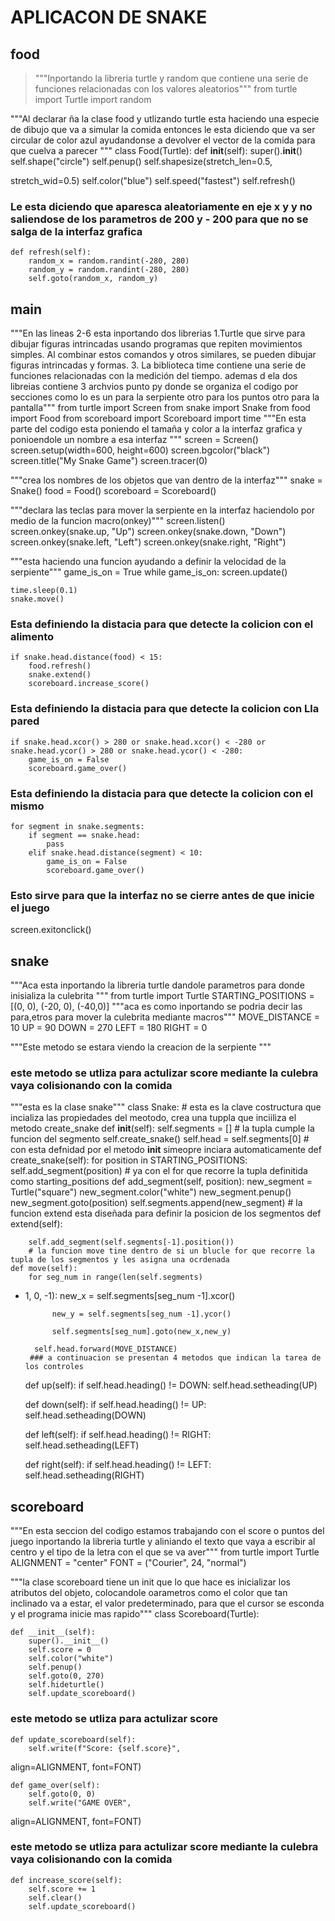#  APLICACON DE SNAKE
## food
>"""Inportando la libreria turtle y random que contiene una serie de funciones relacionadas con los valores aleatorios"""
from turtle import Turtle
import random

"""Al declarar ña la clase food y utlizando turtle esta haciendo una especie de dibujo que va a simular la comida entonces le esta diciendo que va ser circular de color azul ayudandonse a devolver el vector de la comida para que cuelva a parecer """
class Food(Turtle):
    def __init__(self):
        super().__init__()
        self.shape("circle")
        self.penup()
        self.shapesize(stretch_len=0.5,

stretch_wid=0.5)
        self.color("blue")
        self.speed("fastest")
        self.refresh()
### Le esta diciendo que aparesca aleatoriamente en eje x y y no saliendose de los parametros de 200 y - 200 para que no se salga de la interfaz grafica 
    def refresh(self):
        random_x = random.randint(-280, 280)
        random_y = random.randint(-280, 280)
        self.goto(random_x, random_y)
## main
"""En las lineas 2-6 esta inportando dos librerias 
1.Turtle que sirve para dibujar figuras intrincadas usando programas que repiten movimientos simples. Al combinar estos comandos y otros similares, se pueden dibujar figuras intrincadas y formas. 
3. La biblioteca time contiene una serie de funciones relacionadas con la medición del tiempo.
ademas d ela dos libreias contiene 3 archvios punto py donde se organiza el codigo por secciones como lo es un para la serpiente otro para los puntos otro para la pantalla"""
from turtle import Screen
from snake import Snake
from food import Food
from scoreboard import Scoreboard
import time
"""En esta parte del codigo esta poniendo el tamaña y color a la interfaz grafica y ponioendole un nombre a esa interfaz """ 
screen = Screen()
screen.setup(width=600, height=600)
screen.bgcolor("black")
screen.title("My Snake Game")
screen.tracer(0)

"""crea los nombres de los objetos que van dentro de la interfaz"""
snake = Snake()
food = Food()
scoreboard = Scoreboard()

"""declara las teclas para mover la serpiente en la interfaz haciendolo por  medio de la funcion macro(onkey)"""
screen.listen()
screen.onkey(snake.up, "Up")
screen.onkey(snake.down, "Down")
screen.onkey(snake.left, "Left")
screen.onkey(snake.right, "Right")

"""esta haciendo una funcion ayudando a definir la velocidad de la serpiente"""
game_is_on = True
while game_is_on:
    screen.update()

    time.sleep(0.1)
    snake.move()

### Esta definiendo la distacia para que detecte la colicion con el alimento
    if snake.head.distance(food) < 15:
        food.refresh()
        snake.extend()
        scoreboard.increase_score()

### Esta definiendo la distacia para que detecte la colicion con Lla pared
    if snake.head.xcor() > 280 or snake.head.xcor() < -280 or snake.head.ycor() > 280 or snake.head.ycor() < -280:
        game_is_on = False
        scoreboard.game_over()

### Esta definiendo la distacia para que detecte la colicion con el mismo
    for segment in snake.segments:
        if segment == snake.head:
            pass
        elif snake.head.distance(segment) < 10:
            game_is_on = False
            scoreboard.game_over()
### Esto sirve para que la interfaz no se cierre antes de que inicie el juego 
screen.exitonclick()


## snake
"""Aca esta inportando la libreria turtle dandole parametros para donde inisializa la culebrita """
from turtle import Turtle
STARTING_POSITIONS = [(0, 0), (-20, 0), (-40,0)]
"""aca es como inportando se podria decir las para,etros para mover la culebrita mediante macros"""
MOVE_DISTANCE = 10
UP = 90
DOWN = 270
LEFT = 180
RIGHT = 0

"""Este metodo se estara viendo la creacion de la serpiente """
### este metodo se utliza para actulizar score mediante la culebra vaya colisionando con la comida 
"""esta es la clase snake"""
class Snake:
    # esta es la clave costructura que incializa las propiedades del meotodo, crea una tuppla que inciiliza el metodo create_snake 
    def __init__(self):
        self.segments = [] # la tupla cumple la funcion del segmento
        self.create_snake()
        self.head = self.segments[0]
        # con esta defnidad por el metodo __init__ simeopre inciara automaticamente 
    def create_snake(self):
        for position in STARTING_POSITIONS:
            self.add_segment(position)
        # ya con el for que recorre la tupla definitida como starting_positions 
    def add_segment(self, position):
        new_segment = Turtle("square")
        new_segment.color("white")
        new_segment.penup()
        new_segment.goto(position)
        self.segments.append(new_segment)
        # la funcion extend esta diseñada para definir la posicion de los segmentos 
    def extend(self):
        
        self.add_segment(self.segments[-1].position())
        # la funcion move tine dentro de si un blucle for que recorre la tupla de los segmentos y les asigna una ocrdenada 
    def move(self):
        for seg_num in range(len(self.segments) 
- 1, 0, -1):
            new_x = self.segments[seg_num -1].xcor()

            new_y = self.segments[seg_num -1].ycor()

            self.segments[seg_num].goto(new_x,new_y)

        self.head.forward(MOVE_DISTANCE)
       ### a continuacion se presentan 4 metodos que indican la tarea de los controles 
    def up(self):
            if self.head.heading() != DOWN:
                self.head.setheading(UP)

    def down(self):
            if self.head.heading() != UP:
                self.head.setheading(DOWN)

    def left(self):
            if self.head.heading() != RIGHT:
                self.head.setheading(LEFT)

    def right(self):
            if self.head.heading() != LEFT:
                self.head.setheading(RIGHT)


## scoreboard
"""En esta seccion del codigo estamos trabajando con el score o puntos del juego inportando la libreria turtle y aliniando el texto que vaya a escribir al centro  y el tipo de la letra con el que se va aver"""
from turtle import Turtle
ALIGNMENT = "center"
FONT = ("Courier", 24, "normal")

"""la clase scoreboard tiene un init que lo que hace es inicializar los atributos del objeto, colocandole oarametros como el color que tan inclinado va a estar, el valor predeterminado, para que el cursor se esconda y el programa inicie mas rapido"""
class Scoreboard(Turtle):
    
    def __init__(self):
        super().__init__()
        self.score = 0
        self.color("white")
        self.penup()
        self.goto(0, 270)
        self.hideturtle()
        self.update_scoreboard()

### este metodo se utliza para actulizar score 
    def update_scoreboard(self):
        self.write(f"Score: {self.score}", 
align=ALIGNMENT, font=FONT)

    def game_over(self):
        self.goto(0, 0)
        self.write("GAME OVER",
align=ALIGNMENT, font=FONT)
        
### este metodo se utliza para actulizar score mediante la culebra vaya colisionando con la comida 
    def increase_score(self):
        self.score += 1
        self.clear()
        self.update_scoreboard()
